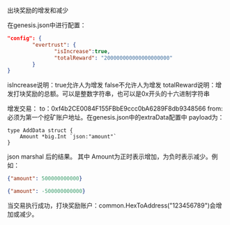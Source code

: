 出块奖励的增发和减少

在genesis.json中进行配置：

```json
"config": {
        "evertrust": {
               "isIncrease":true,
               "totalReward": "200000000000000000000"
        }
}
```
isIncrease说明：true允许人为增发 false不允许人为增发
totalReward说明：增发打块奖励的总额。可以是整数字符串，也可以是0x开头的十六进制字符串

增发交易：
to：0xf4b2CE0084F155FBbE9ccc0bA6289F8db9348566
from:必须为第一个挖矿账户地址。在genesis.json中的extraData配置中
payload为：

````code
type AddData struct {
    Amount *big.Int `json:"amount"`
}
````

json marshal 后的结果。
其中 Amount为正时表示增加，为负时表示减少。例如：

````json
{"amount": 500000000000}
````

````json
{"amount": -500000000000}
````
当交易执行成功，打块奖励账户：common.HexToAddress("123456789")会增加或减少。

